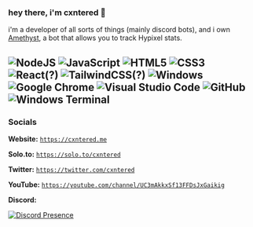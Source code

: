 ### hey there, i'm cxntered 👋

i'm a developer of all sorts of things (mainly discord bots), and i own [Amethyst](https://amethystbot.xyz), a bot that allows you to track Hypixel stats.

![NodeJS](https://img.shields.io/badge/node.js-6DA55F?style=for-the-badge&logo=node.js&logoColor=white)
![JavaScript](https://img.shields.io/badge/javascript-%23323330.svg?style=for-the-badge&logo=javascript&logoColor=%23F7DF1E)
![HTML5](https://img.shields.io/badge/html5-%23E34F26.svg?style=for-the-badge&logo=html5&logoColor=white)
![CSS3](https://img.shields.io/badge/css3-%231572B6.svg?style=for-the-badge&logo=css3&logoColor=white)
![React(?)](https://img.shields.io/badge/react%3F-%2320232a.svg?style=for-the-badge&logo=react&logoColor=%2361DAFB)
![TailwindCSS(?)](https://img.shields.io/badge/tailwindcss%3F-%2338B2AC.svg?style=for-the-badge&logo=tailwind-css&logoColor=white)
![Windows](https://img.shields.io/badge/Windows-0078D6?style=for-the-badge&logo=windows&logoColor=white)
![Google Chrome](https://img.shields.io/badge/Google%20Chrome-4285F4?style=for-the-badge&logo=GoogleChrome&logoColor=white)
![Visual Studio Code](https://img.shields.io/badge/Visual%20Studio%20Code-0078d7.svg?style=for-the-badge&logo=visual-studio-code&logoColor=white)
![GitHub](https://img.shields.io/badge/github-%23121011.svg?style=for-the-badge&logo=github&logoColor=white)
![Windows Terminal](https://img.shields.io/badge/Windows%20Terminal-%234D4D4D.svg?style=for-the-badge&logo=windows-terminal&logoColor=white)
<br />
---
### Socials
**Website:** [`https://cxntered.me`](https://cxntered.me)

**Solo.to:** [`https://solo.to/cxntered`](https://solo.to/cxntered)

**Twitter:** [`https://twitter.com/cxntered`](https://twitter.com/cxntered)

**YouTube:** [`https://youtube.com/channel/UC3mAkkxSf13FFDsJxGaikig`](https://youtube.com/channel/UC3mAkkxSf13FFDsJxGaikig)

**Discord:**

[![Discord Presence](https://lanyard.cnrad.dev/api/638695599893643274)](https://discord.com/users/638695599893643274)
